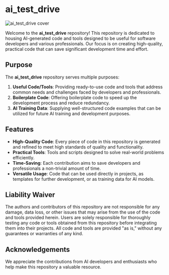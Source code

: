 # ai_test_drive

![ai_test_drive cover](https://github.com/your-username/ai_test_drive/raw/main/images/cover_image.webp)


Welcome to the **ai_test_drive** repository! This repository is dedicated to housing AI-generated code and tools designed to be useful for software developers and various professionals. Our focus is on creating high-quality, practical code that can save significant development time and effort.

## Purpose

The **ai_test_drive** repository serves multiple purposes:

1. **Useful Code/Tools**: Providing ready-to-use code and tools that address common needs and challenges faced by developers and professionals.
2. **Boilerplate Code**: Offering boilerplate code to speed up the development process and reduce redundancy.
3. **AI Training Data**: Supplying well-structured code examples that can be utilized for future AI training and development purposes.

## Features

- **High-Quality Code**: Every piece of code in this repository is generated and refined to meet high standards of quality and functionality.
- **Practical Tools**: Tools and scripts designed to solve real-world problems efficiently.
- **Time-Saving**: Each contribution aims to save developers and professionals a non-trivial amount of time.
- **Versatile Usage**: Code that can be used directly in projects, as templates for further development, or as training data for AI models.

## Liability Waiver

The authors and contributors of this repository are not responsible for any damage, data loss, or other issues that may arise from the use of the code and tools provided herein. Users are solely responsible for thoroughly testing any code or tools obtained from this repository before integrating them into their projects. All code and tools are provided "as is," without any guarantees or warranties of any kind.

## Acknowledgements

We appreciate the contributions from AI developers and enthusiasts who help make this repository a valuable resource.
